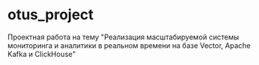 # otus_project
Проектная работа на тему "Реализация масштабируемой системы мониторинга и аналитики в реальном времени на базе Vector, Apache Kafka и ClickHouse"
